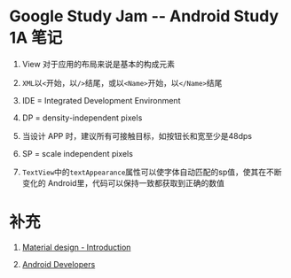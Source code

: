 # Google Study Jam -- Android Study 1A 笔记

1. View 对于应用的布局来说是基本的构成元素

2. `XML`以`<`开始，以`/>`结尾，或以`<Name>`开始，以`</Name>`结尾

3. IDE = Integrated Development Environment

4. DP = density-independent pixels

5. 当设计 APP 时，建议所有可接触目标，如按钮长和宽至少是48dps

6. SP = scale independent pixels

7. `TextView`中的`textAppearance`属性可以使字体自动匹配的sp值，使其在不断变化的 Android里，代码可以保持一致都获取到正确的数值

# 补充

1. [Material design - Introduction](http://www.google.com/design/spec/material-design/introduction.html#)

2. [Android Developers](http://developer.android.com/index.html)